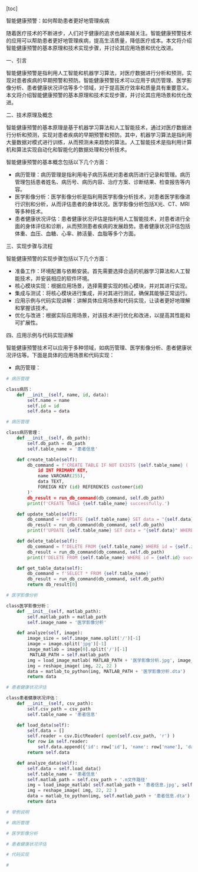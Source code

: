 
[toc]                    
                
                
智能健康预警：如何帮助患者更好地管理疾病

随着医疗技术的不断进步，人们对于健康的追求也越来越关注。智能健康预警技术的应用可以帮助患者更好地管理疾病，提高生活质量，降低医疗成本。本文将介绍智能健康预警的基本原理和技术实现步骤，并讨论其应用场景和优化改进。

一、引言

智能健康预警是指利用人工智能和机器学习算法，对医疗数据进行分析和预测，实现对患者疾病的早期预警和预防。智能健康预警技术可以应用于病历管理、医学影像分析、患者健康状况评估等多个领域，对于提高医疗效率和质量具有重要意义。本文将介绍智能健康预警的基本原理和技术实现步骤，并讨论其应用场景和优化改进。

二、技术原理及概念

智能健康预警的基本原理是基于机器学习算法和人工智能技术，通过对医疗数据进行分析和预测，实现对患者疾病的早期预警和预防。其中，机器学习算法是指利用大量数据对模式进行训练，从而预测未来趋势的算法。人工智能技术是指利用计算机和算法实现自动化和智能化的数据处理和分析技术。

智能健康预警的基本概念包括以下几个方面：

- 病历管理：病历管理是指利用电子病历系统对患者病历进行记录和管理。病历管理包括患者姓名、病历号、病历内容、治疗方案、诊断结果、检查报告等内容。
- 医学影像分析：医学影像分析是指利用医学影像分析技术，对患者医学影像进行识别和分析，从而评估患者的身体状况。医学影像分析包括X光、CT、MRI等多种技术。
- 患者健康状况评估：患者健康状况评估是指利用人工智能技术，对患者进行全面的身体评估和诊断，从而预测患者疾病的发展趋势。患者健康状况评估包括体重、血压、血糖、心率、肺活量、血脂等多个方面。

三、实现步骤与流程

智能健康预警的实现步骤包括以下几个方面：

- 准备工作：环境配置与依赖安装。首先需要选择合适的机器学习算法和人工智能技术，并安装相应的软件环境。
- 核心模块实现：根据应用场景，选择需要实现的核心模块，并对其进行实现。
- 集成与测试：将核心模块进行集成，并对其进行测试，确保其能够正常运行。
- 应用示例与代码实现讲解：讲解具体应用场景和代码实现，让读者更好地理解和掌握该技术。
- 优化与改进：根据实际应用场景，对该技术进行优化和改进，以提高其性能和可扩展性。

四、应用示例与代码实现讲解

智能健康预警技术可以应用于多种领域，如病历管理、医学影像分析、患者健康状况评估等。下面是具体的应用场景和代码实现：

- 病历管理：

```python
# 病历管理

class病历：
    def __init__(self, name, id, data):
        self.name = name
        self.id = id
        self.data = data

# 病历管理

class病历管理：
    def __init__(self, db_path):
        self.db_path = db_path
        self.table_name = '患者信息'

    def create_table(self):
        db_command = f'CREATE TABLE IF NOT EXISTS {self.table_name} (
            id INT PRIMARY KEY,
            name VARCHAR(255),
            data TEXT,
            FOREIGN KEY (id) REFERENCES customer(id)
        )'
        db_result = run_db_command(db_command, self.db_path)
        print(f'CREATE TABLE {self.table_name} successfully.')

    def update_table(self):
        db_command = f'UPDATE {self.table_name} SET data = "{self.data}" WHERE id = {self.id}'
        db_result = run_db_command(db_command, self.db_path)
        print(f'UPDATE {self.table_name} SET data = "{self.data}" WHERE id = {self.id} successfully.')

    def delete_table(self):
        db_command = f'DELETE FROM {self.table_name} WHERE id = {self.id}'
        db_result = run_db_command(db_command, self.db_path)
        print(f'DELETE FROM {self.table_name} WHERE id = {self.id} successfully.')

    def get_table_data(self):
        db_command = f'SELECT * FROM {self.table_name}'
        db_result = run_db_command(db_command, self.db_path)
        return db_result[0]

# 医学影像分析

class医学影像分析：
    def __init__(self, matlab_path):
        self.matlab_path = matlab_path
        self.image_name = '医学影像分析'

    def analyze(self, image):
        image_size = self.image_name.split('/')[-1]
        image = image.split('jpg')[-1]
        image_matlab = image[0].split('/')[-1]
         MATLAB_PATH = self.matlab_path
        img = load_image_matlab( MATLAB_PATH + '医学影像分析.jpg', image_size )
        img = reshape_image( img, 22, 22 )
        data = matlab_to_python(img, MATLAB_PATH + '医学影像分析.dta')
        return data

# 患者健康状况评估

class患者健康状况评估：
    def __init__(self, csv_path):
        self.csv_path = csv_path
        self.table_name = '患者信息'

    def load_data(self):
        self.data = []
        self.reader = csv.DictReader( open(self.csv_path, 'r') )
        for row in self.reader:
            self.data.append({'id': row['id'], 'name': row['name'], 'data': row['data']})
        return self.data

    def analyze_data(self):
        self.data = self.load_data()
        self.table_name = '患者信息'
        self.matlab_path = self.csv_path + '.m文件路径'
        img = load_image_matlab( self.matlab_path + '患者信息.jpg', self.data.keys() )
        img = reshape_image( img, 22, 22 )
        data = matlab_to_python(img, self.matlab_path + '患者信息.dta')
        return data

# 举例说明

# 病历管理

# 医学影像分析

# 患者健康状况评估

# 代码实现

# 


```


